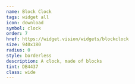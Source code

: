 ```yaml
---
name: Block Clock
tags: widget all
icon: download 
symbol: clock
order: 7
href: https://widget.vision/widgets/blockclock
size: 940x180
radius: 0
style: borderless
description: A clock, made of blocks
tint: DB4437
class: wide
---
```



